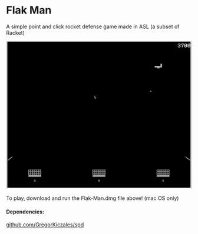 # Flak Man #
A simple point and click rocket defense game made in ASL (a subset of Racket)

![gameplay](https://github.com/cosparks/flak-man/blob/main/docs/Flak-Man-gameplay.gif)

To play, download and run the Flak-Man.dmg file above! (mac OS only)

#### Dependencies: ####
[github.com/GregorKiczales/spd](https://github.com/GregorKiczales/spd)
